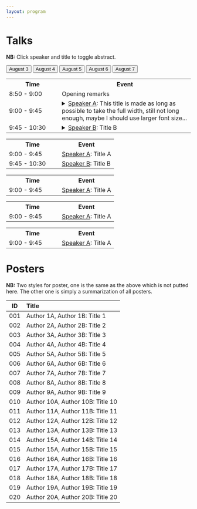 ```yaml
---
layout: program
---
```






# Talks

**NB:** Click speaker and title to toggle abstract. 

<!-- Tab links -->
<div class="tab">
  <!-- <button> </button> -->
  <button class="tablinks" onclick="openDate(event, 'Aug3')" id="defaultOpen">August 3</button>
  <button class="tablinks" onclick="openDate(event, 'Aug4')">August 4</button>
  <button class="tablinks" onclick="openDate(event, 'Aug5')">August 5</button>
  <button class="tablinks" onclick="openDate(event, 'Aug6')">August 6</button>
  <button class="tablinks" onclick="openDate(event, 'Aug7')">August 7</button>
</div>

<!-- Tab content -->
<div id="Aug3" class="tabcontent">
    <table class="tg">
      <tr>
        <th class="tg-lboi" style="min-width:128px">Time</th>
        <th class="tg-lboi">Event</th>
      </tr>
      <tr>
        <td class="tg-lboi">8:50 - 9:00</td>
        <td class="tg-talk">Opening remarks</td>
      </tr>
      <tr>
        <td class="tg-lboi">9:00 - 9:45</td>
        <td class="tg-talk"> <details> <summary><a href="#talks-and-abstracts">Speaker A</a>: This title is made as long as possible to take the full width, still not long enough, maybe I should use larger font size...</summary><b>Abstract:</b> Contrary to popular belief, Lorem Ipsum is not simply random text. It has roots in a piece of classical Latin literature from 45 BC, making it over 2000 years old. Richard McClintock, a Latin professor at Hampden-Sydney College in Virginia, looked up one of the more obscure Latin words, consectetur, from a Lorem Ipsum passage, and going through the cites of the word in classical literature, discovered the undoubtable source. Lorem Ipsum comes from sections 1.10.32 and 1.10.33 of “de Finibus Bonorum et Malorum” (The Extremes of Good and Evil) by Cicero, written in 45 BC. This book is a treatise on the theory of ethics, very popular during the Renaissance. The first line of Lorem Ipsum, “Lorem ipsum dolor sit amet..”, comes from a line in section 1.10.32.</details> </td>
      </tr>
      <tr>
        <td class="tg-lboi">9:45 - 10:30</td>
        <td class="tg-talk"> <details> <summary><a href="#talks-and-abstracts">Speaker B</a>: Title B</summary><b>Abstract:</b> Contrary to popular belief, Lorem Ipsum is not simply random text. It has roots in a piece of classical Latin literature from 45 BC, making it over 2000 years old. Richard McClintock, a Latin professor at Hampden-Sydney College in Virginia, looked up one of the more obscure Latin words, consectetur, from a Lorem Ipsum passage, and going through the cites of the word in classical literature, discovered the undoubtable source. Lorem Ipsum comes from sections 1.10.32 and 1.10.33 of “de Finibus Bonorum et Malorum” (The Extremes of Good and Evil) by Cicero, written in 45 BC. This book is a treatise on the theory of ethics, very popular during the Renaissance. The first line of Lorem Ipsum, “Lorem ipsum dolor sit amet..”, comes from a line in section 1.10.32.</details> </td>
      </tr>
    </table>
</div>

<div id="Aug4" class="tabcontent">
    <table class="tg">
        <tr>
          <th class="tg-lboi" style="min-width:128px">Time</th>
          <th class="tg-lboi">Event</th>
        </tr>
        <tr>
          <td class="tg-lboi">9:00 - 9:45</td>
          <td class="tg-talk"><a href="#talks-and-abstracts">Speaker A</a>: Title A</td>
        </tr>
        <tr>
          <td class="tg-lboi">9:45 - 10:30</td>
          <td class="tg-talk"><a href="#talks-and-abstracts">Speaker B</a>: Title B</td>
        </tr>
      </table>
</div>

<div id="Aug5" class="tabcontent">
    <table class="tg">
      <tr>
        <th class="tg-lboi" style="min-width:128px">Time</th>
        <th class="tg-lboi">Event</th>
      </tr>
      <tr>
        <td class="tg-lboi">9:00 - 9:45</td>
        <td class="tg-talk"><a href="#talks-and-abstracts">Speaker A</a>: Title A</td>
      </tr>
    </table>
</div>

<div id="Aug6" class="tabcontent">
    <table class="tg">
      <tr>
        <th class="tg-lboi" style="min-width:128px">Time</th>
        <th class="tg-lboi">Event</th>
      </tr>
      <tr>
        <td class="tg-lboi">9:00 - 9:45</td>
        <td class="tg-talk"><a href="#talks-and-abstracts">Speaker A</a>: Title A</td>
      </tr>
    </table>
</div>

<div id="Aug7" class="tabcontent">
    <table class="tg">
      <tr>
        <th class="tg-lboi" style="min-width:128px">Time</th>
        <th class="tg-lboi">Event</th>
      </tr>
      <tr>
        <td class="tg-lboi">9:00 - 9:45</td>
        <td class="tg-talk"><a href="#talks-and-abstracts">Speaker A</a>: Title A</td>
      </tr>
    </table>
</div>


# Posters

**NB:** Two styles for poster, one is the same as the above which is not putted here. The other one is simply a summarization of all posters.

| ID | Title |
|:---:|:---|
| 001 | Author 1A, Author 1B: Title 1  |
| 002 | Author 2A, Author 2B: Title 2  |
| 003 | Author 3A, Author 3B: Title 3  |
| 004 | Author 4A, Author 4B: Title 4  |
| 005 | Author 5A, Author 5B: Title 5  |
| 006 | Author 6A, Author 6B: Title 6  |
| 007 | Author 7A, Author 7B: Title 7  |
| 008 | Author 8A, Author 8B: Title 8  |
| 009 | Author 9A, Author 9B: Title 9  |
| 010 | Author 10A, Author 10B: Title 10  |
| 011 | Author 11A, Author 11B: Title 11  |
| 012 | Author 12A, Author 12B: Title 12  |
| 013 | Author 13A, Author 13B: Title 13  |
| 014 | Author 15A, Author 14B: Title 14  |
| 015 | Author 15A, Author 15B: Title 15  |
| 016 | Author 16A, Author 16B: Title 16  |
| 017 | Author 17A, Author 17B: Title 17  |
| 018 | Author 18A, Author 18B: Title 18  |
| 019 | Author 19A, Author 19B: Title 19  |
| 020 | Author 20A, Author 20B: Title 20  |
